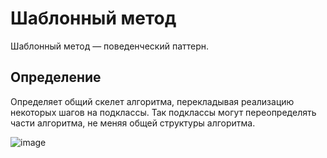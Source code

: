 # Шаблонный метод
Шаблонный метод —  поведенческий паттерн.

## Определение
Определяет общий скелет алгоритма, перекладывая реализацию некоторых шагов на подклассы. Так подклассы могут переопределять части алгоритма, не меняя общей структуры алгоритма.

![image](https://radioprog.ru/uploads/media/articles/0001/06/0e837cd6cb461acee28816cf60ff4673ccb553d5.png)